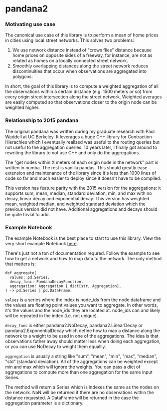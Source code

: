 # pandana2

### Motivating use case

The canonical use case of this library is to perform a mean of home prices in cities using local street networks.  This solves two problems:

1. We use network distance instead of "crows flies" distance because home prices on opposite sides of a freeway, for instance, are not as related as homes on a locally connected street network.
2. Smoothly overlapping distances along the street network reduces discontinuities that occur when observations are aggregated into polygons.

In short, the goal of this library is to compute a weighted aggregation of all the observations within a certain distance (e.g. 1500 meters or so) from every origin street intersection along the street network.  Weighted averages are easily computed so that observations closer to the origin node can be weighted higher.

### Relationship to 2015 pandana

The original pandana was written during my graduate research with Paul Waddell at UC Berkeley.  It leverages a huge C++ library for Contraction Hierachies which I eventually realized was useful to the routing queries but not useful to the aggregation queries.  10 years later, I finally got around to rewriting the library to not use C++ and only do the aggregations.

The "get nodes within X meters of each origin node in the network" part is written in numba.  The rest is vanilla pandas.  This should greatly ease extension and maintenance of the library since it's less than 1000 lines of code so far and much easier to deploy since it doesn't have to be compiled.

This version has feature parity with the 2015 version for the aggregations: it supports sum, mean, median, standard deviation, min, and max with no decay, linear decay and exponential decay.  This version has weighted mean, weighted median, and weighted standard deviation which the previous version did not have.  Additional aggregations and decays should be quite trivial to add.

### Example Notebook

The example Notebook is the best place to start to use this library.  View the very short example Notebook [here](https://nbviewer.org/urls/gist.githubusercontent.com/fscottfoti/6dbdd18c3a065d5517dfd390004f1cf1/raw/21919407619889b984fd36201f1b089ac46e0f81/gistfile1.txt).

There's just not a ton of documentation requred.  Follow the example to see how to get a network and how to map data to the network.  The only method that matters is:

```
def aggregate(
  values: pd.Series,
  decay_func: PandanaDecayFunction,
  aggregation: Aggregation | dict[str, Aggregation],
) -> pd.Series | pd.DataFrame:
```

`values` is a series where the index is node_ids from the node dataframe and the values are floating point values you want to aggregate.  In other words, it's the values and the node_ids they are located at.  node_ids can and likely will be repeated in the index (i.e. not unique).

`decay_func` is either pandana2.NoDecay, pandana2.LinearDecay or pandana2.ExponentialDecay which define how to map a distance along the network to a weight to be used in one of the aggregations.  The idea is that observations futher away should matter less when doing each aggregation, or you can use NoDecay to weight them equallly. 

`aggregation` is usually a string like "sum", "mean", "min", "max", "median", "std" (standard deviation).  All of the aggregations can be weighted except min and max which will ignore the weights.  You can pass a dict of aggregations to compute more than one aggregation for the same input Series.

The method will return a Series which is indexes the same as the nodes on the network.  NaN will be returned if there are no observations within the distance requested.  A DataFrame will be returned in the case the aggregation parameter is a dictionary.
